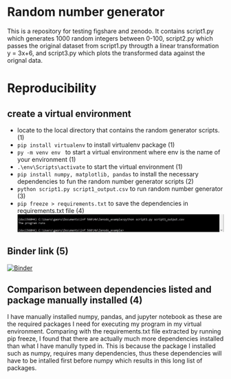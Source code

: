 # Random number generator
This is a repository for testing figshare and zenodo. It contains script1.py which generates 1000 random integers between 0-100, script2.py which passes the original dataset from script1.py througth a linear transformation y = 3x+6, and script3.py which plots the transformed data against the orignal data. 

# Reproducibility  
## create a virtual environment  
* locate to the local directory that contains the random generator scripts. (1)
* `pip install virtualenv` to install virtualenv package  (1)
* `py -m venv env ` to start a virtual environment where env is the name of your environment  (1)
* `.\env\Scripts\activate` to start the virtual environment (1)
* `pip install numpy, matplotlib, pandas` to install the necessary dependencies to fun the random number generator scripts  (2)
* `python script1.py script1_output.csv` to run random number generator  (3)
* `pip freeze > requirements.txt` to save the dependencies in requirements.txt file  (4)
![screenshot](venv_screenshot.JPG)

## Binder link  (5)
[![Binder](https://mybinder.org/badge_logo.svg)](https://mybinder.org/v2/gh/RuohanRYAN/Zenodo_example/master)

## Comparison between dependencies listed and package manually installed  (4)  
I have manually installed numpy, pandas, and jupyter notebook as these are the required packages I need for executing my program in my virtual environment. Comparing with the requirements.txt file extracted by running pip freeze, I found that there are actually much more dependencies installed than what I have manully typed in. This is because the package I installed such as numpy, requires many dependencies, thus these dependencies will have to be intalled first before numpy which results in this long list of packages.  
